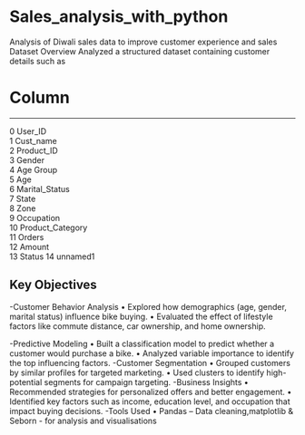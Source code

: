 # Sales_analysis_with_python
Analysis of Diwali sales data to improve customer experience and sales
Dataset Overview
Analyzed a structured dataset containing customer details such as
#   Column            
---  ------         
 0   User_ID          
 1   Cust_name        
 2   Product_ID       
 3   Gender            
 4   Age Group         
 5   Age               
 6   Marital_Status   
 7   State             
 8   Zone             
 9   Occupation       
 10  Product_Category  
 11  Orders            
 12  Amount          
 13  Status
 14  unnamed1
 
 ## Key Objectives

-Customer Behavior Analysis
• Explored how demographics (age, gender, marital status) influence bike buying.
• Evaluated the effect of lifestyle factors like commute distance, car ownership, and home ownership.

-Predictive Modeling
• Built a classification model to predict whether a customer would purchase a bike.
• Analyzed variable importance to identify the top influencing factors.
-Customer Segmentation
• Grouped customers by similar profiles for targeted marketing.
• Used clusters to identify high-potential segments for campaign targeting.
-Business Insights
• Recommended strategies for personalized offers and better engagement.
• Identified key factors such as income, education level, and occupation that impact buying decisions.
-Tools Used
• Pandas – Data cleaning,matplotlib & Seborn - for analysis and visualisations
